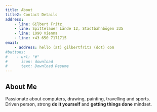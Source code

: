 ```yaml
---
title: About
title2: Contact Details
address:
    - line: Gilbert Fritz
    - line: Spittelauer Lände 12, Stadtbahnbögen 335
    - line: 1090 Vienna
    - line: +43 650 7171715
email:
    - address: hello (at) gilbertfritz (dot) com
#buttons:
#    - url: "#"
#      icon: download
#      text: Download Resume
---
```

## About Me

Passionate about computers, drawing, painting, travelling and sports. Driven person, strong <b>do it yourself</b> and <b>getting things done</b> mindset. 